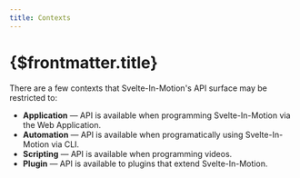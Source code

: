 ```yaml
---
title: Contexts
---
```


# {$frontmatter.title}

There are a few contexts that Svelte-In-Motion's API surface may be restricted to:

-   **Application** — API is available when programming Svelte-In-Motion via the Web Application.
-   **Automation** — API is available when programatically using Svelte-In-Motion via CLI.
-   **Scripting** — API is available when programming videos.
-   **Plugin** — API is available to plugins that extend Svelte-In-Motion.
